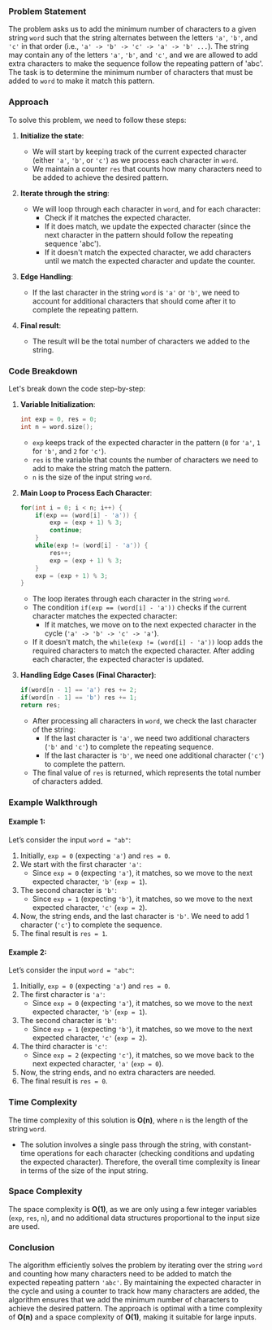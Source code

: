 ### Problem Statement

The problem asks us to add the minimum number of characters to a given string `word` such that the string alternates between the letters `'a'`, `'b'`, and `'c'` in that order (i.e., `'a' -> 'b' -> 'c' -> 'a' -> 'b' ...`). The string may contain any of the letters `'a'`, `'b'`, and `'c'`, and we are allowed to add extra characters to make the sequence follow the repeating pattern of 'abc'. The task is to determine the minimum number of characters that must be added to `word` to make it match this pattern.

### Approach

To solve this problem, we need to follow these steps:

1. **Initialize the state**:
   - We will start by keeping track of the current expected character (either `'a'`, `'b'`, or `'c'`) as we process each character in `word`.
   - We maintain a counter `res` that counts how many characters need to be added to achieve the desired pattern.

2. **Iterate through the string**:
   - We will loop through each character in `word`, and for each character:
     - Check if it matches the expected character.
     - If it does match, we update the expected character (since the next character in the pattern should follow the repeating sequence 'abc').
     - If it doesn't match the expected character, we add characters until we match the expected character and update the counter.

3. **Edge Handling**:
   - If the last character in the string `word` is `'a'` or `'b'`, we need to account for additional characters that should come after it to complete the repeating pattern.

4. **Final result**:
   - The result will be the total number of characters we added to the string.

### Code Breakdown

Let's break down the code step-by-step:

1. **Variable Initialization**:
   ```cpp
   int exp = 0, res = 0;
   int n = word.size();
   ```
   - `exp` keeps track of the expected character in the pattern (`0` for `'a'`, `1` for `'b'`, and `2` for `'c'`).
   - `res` is the variable that counts the number of characters we need to add to make the string match the pattern.
   - `n` is the size of the input string `word`.

2. **Main Loop to Process Each Character**:
   ```cpp
   for(int i = 0; i < n; i++) {
       if(exp == (word[i] - 'a')) {
           exp = (exp + 1) % 3;
           continue;
       }
       while(exp != (word[i] - 'a')) {
           res++;
           exp = (exp + 1) % 3;
       }
       exp = (exp + 1) % 3;
   }
   ```
   - The loop iterates through each character in the string `word`.
   - The condition `if(exp == (word[i] - 'a'))` checks if the current character matches the expected character:
     - If it matches, we move on to the next expected character in the cycle (`'a' -> 'b' -> 'c' -> 'a'`).
   - If it doesn't match, the `while(exp != (word[i] - 'a'))` loop adds the required characters to match the expected character. After adding each character, the expected character is updated.

3. **Handling Edge Cases (Final Character)**:
   ```cpp
   if(word[n - 1] == 'a') res += 2;
   if(word[n - 1] == 'b') res += 1;
   return res;
   ```
   - After processing all characters in `word`, we check the last character of the string:
     - If the last character is `'a'`, we need two additional characters (`'b'` and `'c'`) to complete the repeating sequence.
     - If the last character is `'b'`, we need one additional character (`'c'`) to complete the pattern.
   - The final value of `res` is returned, which represents the total number of characters added.

### Example Walkthrough

#### Example 1:

Let’s consider the input `word = "ab"`:

1. Initially, `exp = 0` (expecting `'a'`) and `res = 0`.
2. We start with the first character `'a'`:
   - Since `exp = 0` (expecting `'a'`), it matches, so we move to the next expected character, `'b'` (`exp = 1`).
3. The second character is `'b'`:
   - Since `exp = 1` (expecting `'b'`), it matches, so we move to the next expected character, `'c'` (`exp = 2`).
4. Now, the string ends, and the last character is `'b'`. We need to add 1 character (`'c'`) to complete the sequence.
5. The final result is `res = 1`.

#### Example 2:

Let’s consider the input `word = "abc"`:

1. Initially, `exp = 0` (expecting `'a'`) and `res = 0`.
2. The first character is `'a'`:
   - Since `exp = 0` (expecting `'a'`), it matches, so we move to the next expected character, `'b'` (`exp = 1`).
3. The second character is `'b'`:
   - Since `exp = 1` (expecting `'b'`), it matches, so we move to the next expected character, `'c'` (`exp = 2`).
4. The third character is `'c'`:
   - Since `exp = 2` (expecting `'c'`), it matches, so we move back to the next expected character, `'a'` (`exp = 0`).
5. Now, the string ends, and no extra characters are needed.
6. The final result is `res = 0`.

### Time Complexity

The time complexity of this solution is **O(n)**, where `n` is the length of the string `word`.

- The solution involves a single pass through the string, with constant-time operations for each character (checking conditions and updating the expected character). Therefore, the overall time complexity is linear in terms of the size of the input string.

### Space Complexity

The space complexity is **O(1)**, as we are only using a few integer variables (`exp`, `res`, `n`), and no additional data structures proportional to the input size are used.

### Conclusion

The algorithm efficiently solves the problem by iterating over the string `word` and counting how many characters need to be added to match the expected repeating pattern `'abc'`. By maintaining the expected character in the cycle and using a counter to track how many characters are added, the algorithm ensures that we add the minimum number of characters to achieve the desired pattern. The approach is optimal with a time complexity of **O(n)** and a space complexity of **O(1)**, making it suitable for large inputs.